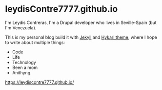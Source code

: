# leydisContre7777.github.io


I'm Leydis Contreras, I'm a Drupal developer who lives in Seville-Spain (but I'm Venezuela).

This is my personal blog build it with <a href="https://jekyllrb.com/">Jekyll</a> and <a href="https://github.com/mx3m/hikari-for-jekyll">Hykari theme</a>, where I hope to write about multiple things:

- Code
- Life
- Technology
- Been a mom
- Anithyng.

https://leydiscontre7777.github.io/
